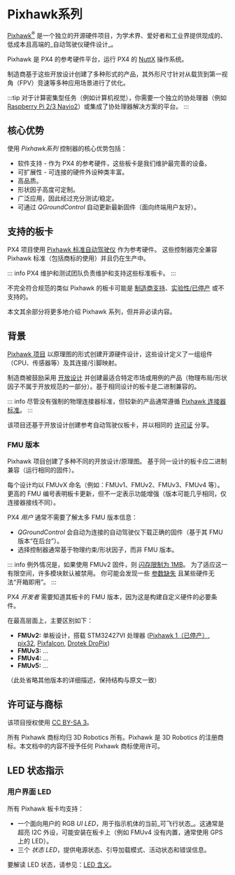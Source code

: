 # Pixhawk系列

[Pixhawk<sup>&reg;</sup>](https://pixhawk.org/) 是一个独立的开源硬件项目，为学术界、爱好者和工业界提供现成的、低成本且高端的_自动驾驶仪硬件设计_。

Pixhawk 是 PX4 的参考硬件平台，运行 PX4 的 [NuttX](https://nuttx.apache.org/) 操作系统。

制造商基于这些开放设计创建了多种形式的产品，其外形尺寸针对从载货到第一视角（FPV）竞速等多种应用场景进行了优化。

:::tip
对于计算密集型任务（例如计算机视觉），你需要一个独立的协处理器（例如 [Raspberry Pi 2/3 Navio2](../flight_controller/raspberry_pi_navio2.md)）或集成了协处理器解决方案的平台。
:::

## 核心优势

使用 _Pixhawk系列_ 控制器的核心优势包括：

- 软件支持 - 作为 PX4 的参考硬件，这些板卡是我们维护最完善的设备。
- 可扩展性 - 可连接的硬件外设种类丰富。
- 高品质。
- 形状因子高度可定制。
- 广泛应用，因此经过充分测试/稳定。
- 可通过 _QGroundControl_ 自动更新最新固件（面向终端用户友好）。

## 支持的板卡

PX4 项目使用 [Pixhawk 标准自动驾驶仪](../flight_controller/autopilot_pixhawk_standard.md) 作为参考硬件。
这些控制器完全兼容 Pixhawk 标准（包括商标的使用）并且仍在生产中。

::: info
PX4 维护和测试团队负责维护和支持这些标准板卡。
:::

不完全符合规范的类似 Pixhawk 的板卡可能是 [制造商支持](../flight_controller/autopilot_manufacturer_supported.md)、[实验性/已停产](../flight_controller/autopilot_experimental.md) 或不支持的。

本文其余部分将更多地介绍 Pixhawk 系列，但并非必读内容。

## 背景

[Pixhawk 项目](https://pixhawk.org/) 以原理图的形式创建开源硬件设计，这些设计定义了一组组件（CPU、传感器等）及其连接/引脚映射。

制造商被鼓励采用 [开放设计](https://github.com/pixhawk/Hardware) 并创建最适合特定市场或用例的产品（物理布局/形状因子不属于开放规范的一部分）。基于相同设计的板卡是二进制兼容的。

::: info
尽管没有强制的物理连接器标准，但较新的产品通常遵循 [Pixhawk 连接器标准](https://pixhawk.org/pixhawk-connector-standard/)。
:::

该项目还基于开放设计创建参考自动驾驶仪板卡，并以相同的 [许可证](#licensing-and-trademarks) 分享。

<a id="fmu_versions"></a>

### FMU 版本

Pixhawk 项目创建了多种不同的开放设计/原理图。
基于同一设计的板卡应二进制兼容（运行相同的固件）。

每个设计均以 FMUvX 命名（例如：FMUv1、FMUv2、FMUv3、FMUv4 等）。
更高的 FMU 编号表明板卡更新，但不一定表示功能增强（版本可能几乎相同，仅连接器接线不同）。

PX4 _用户_ 通常不需要了解太多 FMU 版本信息：

- _QGroundControl_ 会自动为连接的自动驾驶仪下载正确的固件（基于其 FMU 版本“在后台”）。
- 选择控制器通常基于物理约束/形状因子，而非 FMU 版本。

::: info
例外情况是，如果使用 FMUv2 固件，则 [闪存限制为 1MB](../flight_controller/silicon_errata.md#fmuv2-pixhawk-silicon-errata)。
为了适应这一有限空间，许多模块默认被禁用。
你可能会发现一些 [参数缺失](../advanced_config/parameters.md#missing) 且某些硬件无法“开箱即用”。
:::

PX4 _开发者_ 需要知道其板卡的 FMU 版本，因为这是构建自定义硬件的必要条件。

在最高层面上，主要区别如下：

- **FMUv2:** 单板设计，搭载 STM32427VI 处理器 ([Pixhawk 1（已停产）](../flight_controller/pixhawk.md), [pix32](../flight_controller/holybro_pix32.md), [Pixfalcon](../flight_controller/pixfalcon.md), [Drotek DroPix](../flight_controller/dropix.md))
- **FMUv3:** ...
- **FMUv4:** ...
- **FMUv5:** ...

（此处省略其他版本的详细描述，保持结构与原文一致）

## 许可证与商标

该项目授权使用 [CC BY-SA 3](https://creativecommons.org/licenses/by-sa/3.0/legalcode)。

所有 Pixhawk 商标均归 3D Robotics 所有。Pixhawk 是 3D Robotics 的注册商标。本文档中的内容不授予任何 Pixhawk 商标使用许可。

## LED 状态指示

### 用户界面 LED

所有 Pixhawk 板卡均支持：

- 一个面向用户的 RGB _UI LED_，用于指示机体的当前_可飞行状态_。这通常是超亮 I2C 外设，可能安装在板卡上（例如 FMUv4 没有内置，通常使用 GPS 上的 LED）。
- 三个 *状态 LED*，提供电源状态、引导加载模式、活动状态和错误信息。

要解读 LED 状态，请参见：[LED 含义](../getting_started/led_meanings.md)。